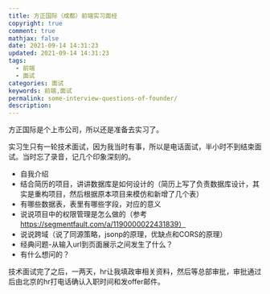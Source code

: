 ```yaml
---
title: 方正国际（成都）前端实习面经
copyright: true
comment: true
mathjax: false
date: 2021-09-14 14:31:23
updated: 2021-09-14 14:31:23
tags:
  - 前端
  - 面试
categories: 面试
keywords: 前端,面试
permalink: some-interview-questions-of-founder/
description:
---
```


方正国际是个上市公司，所以还是准备去实习了。

<!--more-->

实习生只有一轮技术面试，因为我当时有事，所以是电话面试，半小时不到结束面试。当时忘了录音，记几个印象深刻的。

- 自我介绍
- 结合简历的项目，讲讲数据库是如何设计的（简历上写了负责数据库设计，其实是重构项目，然后根据原本项目来模仿和新增了几个表）
- 有哪些数据表，表里有哪些字段，对应的意义
- 说说项目中的权限管理是怎么做的（参考<https://segmentfault.com/a/1190000022431839）>
- 说说跨域（说了同源策略，jsonp的原理，优缺点和CORS的原理）
- 经典问题-从输入url到页面展示之间发生了什么？
- 有什么想问的？

技术面试完了之后，一两天，hr让我填政审相关资料，然后等总部审批，审批通过后由北京的hr打电话确认入职时间和发offer邮件。
